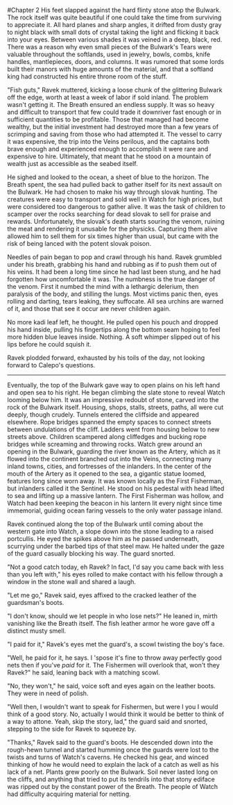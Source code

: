 #Chapter 2
His feet slapped against the hard flinty stone atop the Bulwark.  The rock itself was quite beautiful if one could take the time from surviving to appreciate it.  All hard planes and sharp angles, it drifted from dusty gray to night black with small dots of crystal taking the light and flicking it back into your eyes.  Between various shades it was veined in a deep, black, red.  There was a reason why even small pieces of the Bulwark's Tears were valuable throughout the softlands, used in jewelry, bowls, combs, knife handles, mantlepieces, doors, and columns.  It was rumored that some lords built their manors with huge amounts of the material, and that a softland king had constructed his entire throne room of the stuff.

"Fish guts," Ravek muttered, kicking a loose chunk of the glittering Bulwark off the edge, worth at least a week of labor if sold inland.  The problem wasn't getting it.  The Breath ensured an endless supply.  It was so heavy and difficult to transport that few could trade it downriver fast enough or in sufficient quantities to be profitable.  Those that managed had become wealthy, but the initial investment had destroyed more than a few years of scrimping and saving from those who had attempted it.  The vessel to carry it was expensive, the trip into the Veins perilous, and the captains both brave enough and experienced enough to accomplish it were rare and expensive to hire.  Ultimately, that meant that he stood on a mountain of wealth just as accessible as the seabed itself.

He sighed and looked to the ocean, a sheet of blue to the horizon.  The Breath spent, the sea had pulled back to gather itself for its next assault on the Bulwark.  He had chosen to make his way through slovak hunting.  The creatures were easy to transport and sold well in Watch for high prices, but were considered too dangerous to gather alive.  It was the task of children to scamper over the rocks searching for dead slovak to sell for praise and rewards.  Unfortunately, the slovak's death starts souring the venom, ruining the meat and rendering it unusable for the physicks.  Capturing them alive allowed him to sell them for six times higher than usual, but came with the risk of being lanced with the potent slovak poison.

Needles of pain began to pop and crawl through his hand.  Ravek grumbled under his breath, grabbing his hand and rubbing as if to push them out of his veins.  It had been a long time since he had last been stung, and he had forgotten how uncomfortable it was.  The numbness is the true danger of the venom.  First it numbed the mind with a lethargic delerium, then paralysis of the body, and stilling the lungs.  Most victims panic then, eyes rolling and darting, tears leaking, they suffocate.  All sea urchins are warned of it, and those that see it occur are never children again.

No more kadi leaf left, he thought.  He pulled open his pouch and dropped his hand inside, pulling his fingertips along the bottom seam hoping to feel more hidden blue leaves inside.  Nothing.  A soft whimper slipped out of his lips before he could squish it.

Ravek plodded forward, exhausted by his toils of the day, not looking forward to Calepo's questions.

---

Eventually, the top of the Bulwark gave way to open plains on his left hand and open sea to his right.  He began climbing the slate stone to reveal Watch looming below him.  It was an impressive redoubt of stone, carved into the rock of the Bulwark itself.  Housing, shops, stalls, streets, paths, all were cut deeply, though crudely.  Tunnels entered the cliffside and appeared elsewhere.  Rope bridges spanned the empty spaces to connect streets between undulations of the cliff.  Ladders went from housing below to new streets above.  Children scampered along cliffedges and bucking rope bridges while screaming and throwing rocks.  Watch grew around an opening in the Bulwark, guarding the river known as the Artery, which as it flowed into the continent branched out into the Veins, connecting many inland towns, cities, and fortresses of the inlanders.  In the center of the mouth of the Artery as it opened to the sea, a gigantic statue loomed, features long since worn away.  It was known locally as the First Fisherman, but inlanders called it the Sentinel.  He stood on his pedestal with head lifted to sea and lifting up a massive lantern.  The First Fisherman was hollow, and Watch had been keeping the beacon in his lantern lit every night since time immemorial, guiding ocean faring vessels to the only water passage inland.

Ravek continued along the top of the Bulwark until coming about the western gate into Watch, a slope down into the stone leading to a raised portcullis.  He eyed the spikes above him as he passed underneath, scurrying under the barbed tips of that steel maw.  He halted under the gaze of the guard casually blocking his way.  The guard snorted.

"Not a good catch today, eh Ravek?  In fact, I'd say you came back with less than you left with," his eyes rolled to make contact with his fellow through a window in the stone wall and shared a laugh.

"Let me go," Ravek said, eyes affixed to the cracked leather of the guardsman's boots.

"I don't know, should we let people in who lose nets?" He leaned in, mirth vanishing like the Breath itself.  The fish leather armor he wore gave off a distinct musty smell.

"I paid for it," Ravek's eyes met the guard's, a scowl twisting the boy's face.

"Well, he paid for it, he says.  I 'spose it's fine to throw away perfectly good nets then if you've *paid* for it.  The Fishermen will overlook that, won't they Ravek?" he said, leaning back with a matching scowl.

"No, they won't," he said, voice soft and eyes again on the leather boots.  They were in need of polish.

"Well then, I wouldn't want to speak for Fishermen, but were I you I would think of a good story.  No, actually I would think it would be better to think of a way to attone.  Yeah, skip the story, lad," the guard said and snorted, stepping to the side for Ravek to squeeze by.

"Thanks," Ravek said to the guard's boots.  He descended down into the rough-hewn tunnel and started humming once the guards were lost to the twists and turns of Watch's caverns.  He checked his gear, and winced thinking of how he would need to explain the lack of a catch as well as his lack of a net.  Plants grew poorly on the Bulwark.  Soil never lasted long on the cliffs, and anything that tried to put its tendrils into that stony ediface was ripped out by the constant power of the Breath.  The people of Watch had difficulty acquiring material for netting.
